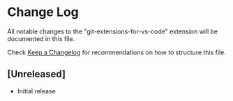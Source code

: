 # Change Log
All notable changes to the "git-extensions-for-vs-code" extension will be documented in this file.

Check [Keep a Changelog](http://keepachangelog.com/) for recommendations on how to structure this file.

## [Unreleased]
- Initial release